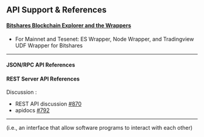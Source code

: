 ## API Support & References


#### [Bitshares Blockchain Explorer and the Wrappers](../api_support/explorer-wrappers.md#bitshares-blockchain-explorer-and-the-apis)
* For Mainnet and Tesenet: ES Wrapper, Node Wrapper, and Tradingview UDF Wrapper for Bitshares

***

#### JSON/RPC API References

#### REST Server API References

Discussion :
- REST API discussion [#870](https://github.com/bitshares/bitshares-core/issues/870)
- apidocs [#792](https://github.com/bitshares/bitshares-core/issues/792)


***

(i.e., an interface that allow software programs to interact with each other)
